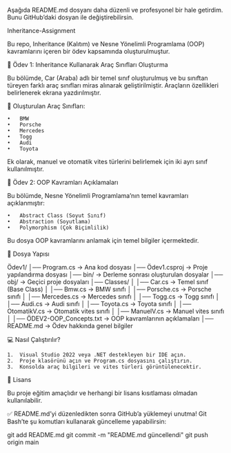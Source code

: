 Aşağıda README.md dosyanı daha düzenli ve profesyonel bir hale getirdim. Bunu GitHub’daki dosyan ile değiştirebilirsin.

Inheritance-Assignment

Bu repo, Inheritance (Kalıtım) ve Nesne Yönelimli Programlama (OOP) kavramlarını içeren bir ödev kapsamında oluşturulmuştur.

📌 Ödev 1: Inheritance Kullanarak Araç Sınıfları Oluşturma

Bu bölümde, Car (Araba) adlı bir temel sınıf oluşturulmuş ve bu sınıftan türeyen farklı araç sınıfları miras alınarak geliştirilmiştir. Araçların özellikleri belirlenerek ekrana yazdırılmıştır.

🚗 Oluşturulan Araç Sınıfları:

	•	BMW
	•	Porsche
	•	Mercedes
	•	Togg
	•	Audi
	•	Toyota

Ek olarak, manuel ve otomatik vites türlerini belirlemek için iki ayrı sınıf kullanılmıştır.

📌 Ödev 2: OOP Kavramları Açıklamaları

Bu bölümde, Nesne Yönelimli Programlama’nın temel kavramları açıklanmıştır:

	•	Abstract Class (Soyut Sınıf)
	•	Abstraction (Soyutlama)
	•	Polymorphism (Çok Biçimlilik)

Bu dosya OOP kavramlarını anlamak için temel bilgiler içermektedir.

📁 Dosya Yapısı

Ödev1/
│── Program.cs        → Ana kod dosyası
│── Ödev1.csproj      → Proje yapılandırma dosyası
│── bin/              → Derleme sonrası oluşturulan dosyalar
│── obj/              → Geçici proje dosyaları
│── Classes/
│   │── Car.cs        → Temel sınıf (Base Class)
│   │── Bmw.cs        → BMW sınıfı
│   │── Porsche.cs    → Porsche sınıfı
│   │── Mercedes.cs   → Mercedes sınıfı
│   │── Togg.cs       → Togg sınıfı
│   │── Audi.cs       → Audi sınıfı
│   │── Toyota.cs     → Toyota sınıfı
│   │── OtomatikV.cs  → Otomatik vites sınıfı
│   │── ManuelV.cs    → Manuel vites sınıfı
│
│── ÖDEV2-OOP_Concepts.txt → OOP kavramlarının açıklamaları
│── README.md         → Ödev hakkında genel bilgiler

💻 Nasıl Çalıştırılır?

	1.	Visual Studio 2022 veya .NET destekleyen bir IDE açın.
	2.	Proje klasörünü açın ve Program.cs dosyasını çalıştırın.
	3.	Konsolda araç bilgileri ve vites türleri görüntülenecektir.

📜 Lisans

Bu proje eğitim amaçlıdır ve herhangi bir lisans kısıtlaması olmadan kullanılabilir.

✅ README.md’yi düzenledikten sonra GitHub’a yüklemeyi unutma!
Git Bash’te şu komutları kullanarak güncelleme yapabilirsin:

git add README.md
git commit -m "README.md güncellendi"
git push origin main
